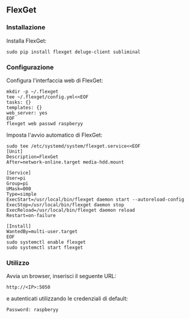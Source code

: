 ## FlexGet

### Installazione

Installa FlexGet:
```
sudo pip install flexget deluge-client subliminal
```

### Configurazione

Configura l'interfaccia web di FlexGet:
```
mkdir -p ~/.flexget
tee ~/.flexget/config.yml<<EOF
tasks: {}
templates: {}
web_server: yes
EOF
flexget web passwd raspberyy
```

Imposta l'avvio automatico di FlexGet:
```
sudo tee /etc/systemd/system/flexget.service<<EOF
[Unit]
Description=FlexGet
After=network-online.target media-hdd.mount

[Service]
User=pi
Group=pi
UMask=000
Type=simple
ExecStart=/usr/local/bin/flexget daemon start --autoreload-config
ExecStop=/usr/local/bin/flexget daemon stop
ExecReload=/usr/local/bin/flexget daemon reload
Restart=on-failure

[Install]
WantedBy=multi-user.target
EOF
sudo systemctl enable flexget
sudo systemctl start flexget
```

### Utilizzo

Avvia un browser, inserisci il seguente URL:
```
http://<IP>:5050
```

e autenticati utilizzando le credenziali di default:
```
Password: raspberyy
```
